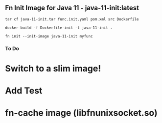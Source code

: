 ## Fn Init Image for Java 11 - java-11-init:latest

`tar cf java-11-init.tar func.init.yaml pom.xml src Dockerfile`

`docker build -f Dockerfile-init -t java-11-init .`

`fn init --init-image java-11-init myfunc`


### To Do

# Switch to a slim image!
# Add Test
# fn-cache image (libfnunixsocket.so)
